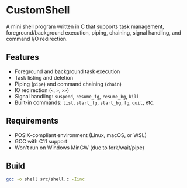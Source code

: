 # CustomShell

A mini shell program written in C that supports task management, foreground/background execution, piping, chaining, signal handling, and command I/O redirection.

## Features
- Foreground and background task execution
- Task listing and deletion
- Piping (`pipe`) and command chaining (`chain`)
- IO redirection (`<`, `>`, `>>`)
- Signal handling: `suspend`, `resume_fg`, `resume_bg`, `kill`
- Built-in commands: `list`, `start_fg`, `start_bg`, `fg`, `quit`, etc.

## Requirements
- POSIX-compliant environment (Linux, macOS, or WSL)
- GCC with C11 support
- Won't run on Windows MinGW (due to fork/wait/pipe)

## Build
```bash
gcc -o shell src/shell.c -Iinc
